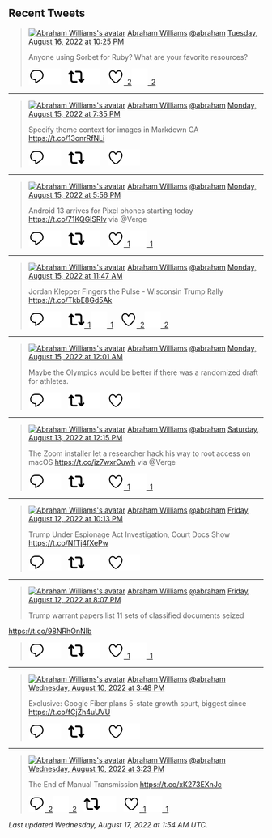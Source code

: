 ## Recent Tweets

> [![Abraham Williams's avatar](https://pbs.twimg.com/profile_images/897079141719195648/_mvh-QJH_mini.jpg)](https://twitter.com/abraham) [Abraham Williams](https://twitter.com/abraham) [@abraham](https://twitter.com/abraham) [Tuesday, August 16, 2022 at 10:25 PM](https://twitter.com/abraham/status/1559667773256732679)
>
> Anyone using Sorbet for Ruby? What are your favorite resources?
>
> [![Reply](./images/reply_light.svg#gh-light-mode-only "Reply")](https://twitter.com/intent/tweet?in_reply_to=1559667773256732679#gh-light-mode-only)[![Reply](./images/reply.svg#gh-dark-mode-only "Reply")](https://twitter.com/intent/tweet?in_reply_to=1559667773256732679#gh-dark-mode-only)&emsp;[![Retweet](./images/retweet_light.svg#gh-light-mode-only "Retweet")](https://twitter.com/intent/retweet?tweet_id=1559667773256732679#gh-light-mode-only)[![Retweet](./images/retweet.svg#gh-dark-mode-only "Retweet")](https://twitter.com/intent/retweet?tweet_id=1559667773256732679#gh-dark-mode-only)&emsp;[![Like](./images/like_light.svg#gh-light-mode-only "Like")&ensp;2](https://twitter.com/intent/favorite?tweet_id=1559667773256732679#gh-light-mode-only)[![Like](./images/like.svg#gh-dark-mode-only "Like")&ensp;2](https://twitter.com/intent/favorite?tweet_id=1559667773256732679#gh-dark-mode-only)


---

> [![Abraham Williams's avatar](https://pbs.twimg.com/profile_images/897079141719195648/_mvh-QJH_mini.jpg)](https://twitter.com/abraham) [Abraham Williams](https://twitter.com/abraham) [@abraham](https://twitter.com/abraham) [Monday, August 15, 2022 at 7:35 PM](https://twitter.com/abraham/status/1559262563157917696)
>
> Specify theme context for images in Markdown GA https://t.co/13onrRfNLi
>
> [![Reply](./images/reply_light.svg#gh-light-mode-only "Reply")](https://twitter.com/intent/tweet?in_reply_to=1559262563157917696#gh-light-mode-only)[![Reply](./images/reply.svg#gh-dark-mode-only "Reply")](https://twitter.com/intent/tweet?in_reply_to=1559262563157917696#gh-dark-mode-only)&emsp;[![Retweet](./images/retweet_light.svg#gh-light-mode-only "Retweet")](https://twitter.com/intent/retweet?tweet_id=1559262563157917696#gh-light-mode-only)[![Retweet](./images/retweet.svg#gh-dark-mode-only "Retweet")](https://twitter.com/intent/retweet?tweet_id=1559262563157917696#gh-dark-mode-only)&emsp;[![Like](./images/like_light.svg#gh-light-mode-only "Like")](https://twitter.com/intent/favorite?tweet_id=1559262563157917696#gh-light-mode-only)[![Like](./images/like.svg#gh-dark-mode-only "Like")](https://twitter.com/intent/favorite?tweet_id=1559262563157917696#gh-dark-mode-only)


---

> [![Abraham Williams's avatar](https://pbs.twimg.com/profile_images/897079141719195648/_mvh-QJH_mini.jpg)](https://twitter.com/abraham) [Abraham Williams](https://twitter.com/abraham) [@abraham](https://twitter.com/abraham) [Monday, August 15, 2022 at 5:56 PM](https://twitter.com/abraham/status/1559237494314598400)
>
> Android 13 arrives for Pixel phones starting today https://t.co/71KQGlSRlv via @Verge
>
> [![Reply](./images/reply_light.svg#gh-light-mode-only "Reply")](https://twitter.com/intent/tweet?in_reply_to=1559237494314598400#gh-light-mode-only)[![Reply](./images/reply.svg#gh-dark-mode-only "Reply")](https://twitter.com/intent/tweet?in_reply_to=1559237494314598400#gh-dark-mode-only)&emsp;[![Retweet](./images/retweet_light.svg#gh-light-mode-only "Retweet")](https://twitter.com/intent/retweet?tweet_id=1559237494314598400#gh-light-mode-only)[![Retweet](./images/retweet.svg#gh-dark-mode-only "Retweet")](https://twitter.com/intent/retweet?tweet_id=1559237494314598400#gh-dark-mode-only)&emsp;[![Like](./images/like_light.svg#gh-light-mode-only "Like")&ensp;1](https://twitter.com/intent/favorite?tweet_id=1559237494314598400#gh-light-mode-only)[![Like](./images/like.svg#gh-dark-mode-only "Like")&ensp;1](https://twitter.com/intent/favorite?tweet_id=1559237494314598400#gh-dark-mode-only)


---

> [![Abraham Williams's avatar](https://pbs.twimg.com/profile_images/897079141719195648/_mvh-QJH_mini.jpg)](https://twitter.com/abraham) [Abraham Williams](https://twitter.com/abraham) [@abraham](https://twitter.com/abraham) [Monday, August 15, 2022 at 11:47 AM](https://twitter.com/abraham/status/1559144852855693312)
>
> Jordan Klepper Fingers the Pulse - Wisconsin Trump Rally https://t.co/TkbE8Gd5Ak
>
> [![Reply](./images/reply_light.svg#gh-light-mode-only "Reply")](https://twitter.com/intent/tweet?in_reply_to=1559144852855693312#gh-light-mode-only)[![Reply](./images/reply.svg#gh-dark-mode-only "Reply")](https://twitter.com/intent/tweet?in_reply_to=1559144852855693312#gh-dark-mode-only)&emsp;[![Retweet](./images/retweet_light.svg#gh-light-mode-only "Retweet")&ensp;1](https://twitter.com/intent/retweet?tweet_id=1559144852855693312#gh-light-mode-only)[![Retweet](./images/retweet.svg#gh-dark-mode-only "Retweet")&ensp;1](https://twitter.com/intent/retweet?tweet_id=1559144852855693312#gh-dark-mode-only)&emsp;[![Like](./images/like_light.svg#gh-light-mode-only "Like")&ensp;2](https://twitter.com/intent/favorite?tweet_id=1559144852855693312#gh-light-mode-only)[![Like](./images/like.svg#gh-dark-mode-only "Like")&ensp;2](https://twitter.com/intent/favorite?tweet_id=1559144852855693312#gh-dark-mode-only)


---

> [![Abraham Williams's avatar](https://pbs.twimg.com/profile_images/897079141719195648/_mvh-QJH_mini.jpg)](https://twitter.com/abraham) [Abraham Williams](https://twitter.com/abraham) [@abraham](https://twitter.com/abraham) [Monday, August 15, 2022 at 12:01 AM](https://twitter.com/abraham/status/1558967065570119680)
>
> Maybe the Olympics would be better if there was a randomized draft for athletes.
>
> [![Reply](./images/reply_light.svg#gh-light-mode-only "Reply")](https://twitter.com/intent/tweet?in_reply_to=1558967065570119680#gh-light-mode-only)[![Reply](./images/reply.svg#gh-dark-mode-only "Reply")](https://twitter.com/intent/tweet?in_reply_to=1558967065570119680#gh-dark-mode-only)&emsp;[![Retweet](./images/retweet_light.svg#gh-light-mode-only "Retweet")](https://twitter.com/intent/retweet?tweet_id=1558967065570119680#gh-light-mode-only)[![Retweet](./images/retweet.svg#gh-dark-mode-only "Retweet")](https://twitter.com/intent/retweet?tweet_id=1558967065570119680#gh-dark-mode-only)&emsp;[![Like](./images/like_light.svg#gh-light-mode-only "Like")](https://twitter.com/intent/favorite?tweet_id=1558967065570119680#gh-light-mode-only)[![Like](./images/like.svg#gh-dark-mode-only "Like")](https://twitter.com/intent/favorite?tweet_id=1558967065570119680#gh-dark-mode-only)


---

> [![Abraham Williams's avatar](https://pbs.twimg.com/profile_images/897079141719195648/_mvh-QJH_mini.jpg)](https://twitter.com/abraham) [Abraham Williams](https://twitter.com/abraham) [@abraham](https://twitter.com/abraham) [Saturday, August 13, 2022 at 12:15 PM](https://twitter.com/abraham/status/1558426942394830848)
>
> The Zoom installer let a researcher hack his way to root access on macOS https://t.co/jz7wxrCuwh via @Verge
>
> [![Reply](./images/reply_light.svg#gh-light-mode-only "Reply")](https://twitter.com/intent/tweet?in_reply_to=1558426942394830848#gh-light-mode-only)[![Reply](./images/reply.svg#gh-dark-mode-only "Reply")](https://twitter.com/intent/tweet?in_reply_to=1558426942394830848#gh-dark-mode-only)&emsp;[![Retweet](./images/retweet_light.svg#gh-light-mode-only "Retweet")](https://twitter.com/intent/retweet?tweet_id=1558426942394830848#gh-light-mode-only)[![Retweet](./images/retweet.svg#gh-dark-mode-only "Retweet")](https://twitter.com/intent/retweet?tweet_id=1558426942394830848#gh-dark-mode-only)&emsp;[![Like](./images/like_light.svg#gh-light-mode-only "Like")&ensp;1](https://twitter.com/intent/favorite?tweet_id=1558426942394830848#gh-light-mode-only)[![Like](./images/like.svg#gh-dark-mode-only "Like")&ensp;1](https://twitter.com/intent/favorite?tweet_id=1558426942394830848#gh-dark-mode-only)


---

> [![Abraham Williams's avatar](https://pbs.twimg.com/profile_images/897079141719195648/_mvh-QJH_mini.jpg)](https://twitter.com/abraham) [Abraham Williams](https://twitter.com/abraham) [@abraham](https://twitter.com/abraham) [Friday, August 12, 2022 at 10:13 PM](https://twitter.com/abraham/status/1558214997834186758)
>
> Trump Under Espionage Act Investigation, Court Docs Show https://t.co/NfTj4fXePw
>
> [![Reply](./images/reply_light.svg#gh-light-mode-only "Reply")](https://twitter.com/intent/tweet?in_reply_to=1558214997834186758#gh-light-mode-only)[![Reply](./images/reply.svg#gh-dark-mode-only "Reply")](https://twitter.com/intent/tweet?in_reply_to=1558214997834186758#gh-dark-mode-only)&emsp;[![Retweet](./images/retweet_light.svg#gh-light-mode-only "Retweet")](https://twitter.com/intent/retweet?tweet_id=1558214997834186758#gh-light-mode-only)[![Retweet](./images/retweet.svg#gh-dark-mode-only "Retweet")](https://twitter.com/intent/retweet?tweet_id=1558214997834186758#gh-dark-mode-only)&emsp;[![Like](./images/like_light.svg#gh-light-mode-only "Like")](https://twitter.com/intent/favorite?tweet_id=1558214997834186758#gh-light-mode-only)[![Like](./images/like.svg#gh-dark-mode-only "Like")](https://twitter.com/intent/favorite?tweet_id=1558214997834186758#gh-dark-mode-only)


---

> [![Abraham Williams's avatar](https://pbs.twimg.com/profile_images/897079141719195648/_mvh-QJH_mini.jpg)](https://twitter.com/abraham) [Abraham Williams](https://twitter.com/abraham) [@abraham](https://twitter.com/abraham) [Friday, August 12, 2022 at 8:07 PM](https://twitter.com/abraham/status/1558183474481270786)
>
> Trump warrant papers list 11 sets of classified documents seized

https://t.co/98NRhOnNIb
>
> [![Reply](./images/reply_light.svg#gh-light-mode-only "Reply")](https://twitter.com/intent/tweet?in_reply_to=1558183474481270786#gh-light-mode-only)[![Reply](./images/reply.svg#gh-dark-mode-only "Reply")](https://twitter.com/intent/tweet?in_reply_to=1558183474481270786#gh-dark-mode-only)&emsp;[![Retweet](./images/retweet_light.svg#gh-light-mode-only "Retweet")](https://twitter.com/intent/retweet?tweet_id=1558183474481270786#gh-light-mode-only)[![Retweet](./images/retweet.svg#gh-dark-mode-only "Retweet")](https://twitter.com/intent/retweet?tweet_id=1558183474481270786#gh-dark-mode-only)&emsp;[![Like](./images/like_light.svg#gh-light-mode-only "Like")&ensp;1](https://twitter.com/intent/favorite?tweet_id=1558183474481270786#gh-light-mode-only)[![Like](./images/like.svg#gh-dark-mode-only "Like")&ensp;1](https://twitter.com/intent/favorite?tweet_id=1558183474481270786#gh-dark-mode-only)


---

> [![Abraham Williams's avatar](https://pbs.twimg.com/profile_images/897079141719195648/_mvh-QJH_mini.jpg)](https://twitter.com/abraham) [Abraham Williams](https://twitter.com/abraham) [@abraham](https://twitter.com/abraham) [Wednesday, August 10, 2022 at 3:48 PM](https://twitter.com/abraham/status/1557393573804376064)
>
> Exclusive: Google Fiber plans 5-state growth spurt, biggest since https://t.co/fCjZh4uUVU
>
> [![Reply](./images/reply_light.svg#gh-light-mode-only "Reply")](https://twitter.com/intent/tweet?in_reply_to=1557393573804376064#gh-light-mode-only)[![Reply](./images/reply.svg#gh-dark-mode-only "Reply")](https://twitter.com/intent/tweet?in_reply_to=1557393573804376064#gh-dark-mode-only)&emsp;[![Retweet](./images/retweet_light.svg#gh-light-mode-only "Retweet")](https://twitter.com/intent/retweet?tweet_id=1557393573804376064#gh-light-mode-only)[![Retweet](./images/retweet.svg#gh-dark-mode-only "Retweet")](https://twitter.com/intent/retweet?tweet_id=1557393573804376064#gh-dark-mode-only)&emsp;[![Like](./images/like_light.svg#gh-light-mode-only "Like")](https://twitter.com/intent/favorite?tweet_id=1557393573804376064#gh-light-mode-only)[![Like](./images/like.svg#gh-dark-mode-only "Like")](https://twitter.com/intent/favorite?tweet_id=1557393573804376064#gh-dark-mode-only)


---

> [![Abraham Williams's avatar](https://pbs.twimg.com/profile_images/897079141719195648/_mvh-QJH_mini.jpg)](https://twitter.com/abraham) [Abraham Williams](https://twitter.com/abraham) [@abraham](https://twitter.com/abraham) [Wednesday, August 10, 2022 at 3:23 PM](https://twitter.com/abraham/status/1557387206230265856)
>
> The End of Manual Transmission https://t.co/xK273EXnJc
>
> [![Reply](./images/reply_light.svg#gh-light-mode-only "Reply")&ensp;2](https://twitter.com/intent/tweet?in_reply_to=1557387206230265856#gh-light-mode-only)[![Reply](./images/reply.svg#gh-dark-mode-only "Reply")&ensp;2](https://twitter.com/intent/tweet?in_reply_to=1557387206230265856#gh-dark-mode-only)&emsp;[![Retweet](./images/retweet_light.svg#gh-light-mode-only "Retweet")](https://twitter.com/intent/retweet?tweet_id=1557387206230265856#gh-light-mode-only)[![Retweet](./images/retweet.svg#gh-dark-mode-only "Retweet")](https://twitter.com/intent/retweet?tweet_id=1557387206230265856#gh-dark-mode-only)&emsp;[![Like](./images/like_light.svg#gh-light-mode-only "Like")&ensp;1](https://twitter.com/intent/favorite?tweet_id=1557387206230265856#gh-light-mode-only)[![Like](./images/like.svg#gh-dark-mode-only "Like")&ensp;1](https://twitter.com/intent/favorite?tweet_id=1557387206230265856#gh-dark-mode-only)


_Last updated Wednesday, August 17, 2022 at 1:54 AM UTC._

